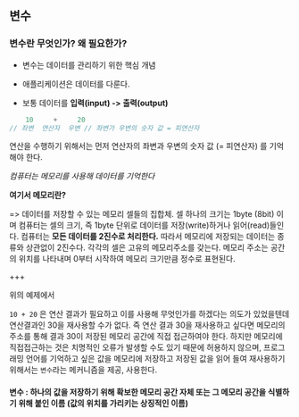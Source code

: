 ## 변수

### 변수란 무엇인가? 왜 필요한가? 

- 변수는 데이터를 관리하기 위한 핵심 개념

- 애플리케이션은 데이터를 다룬다.  
- 보통 데이터를 **입력(input) ->  출력(output)**

```js
	10     +     20
// 좌변  연산자  우변 // 좌변가 우변의 숫자 값 = 피연산자
```

연산을 수행하기 위해서는 먼저 연산자의 좌변과 우변의 숫자 값 (= 피연산자) 를 기억해야 한다.



*컴퓨터는 메모리를 사용해 데이터를 기억한다*

**여기서 메모리란?**

=> 데이터를 저장할 수 있는 메모리 셀들의 집합체. 셀 하나의 크기는 1byte (8bit) 이며 컴퓨터는 셀의 크기, 즉 1byte 단위로 데이터를 저장(write)하거나 읽어(read)들인다. 컴퓨터는 **모든 데이터를 2진수로 처리한다.** 따라서 메모리에 저장되는 데이터는 종류와 상관없이 2진수다. 각각의 셀은 고유의 메모리주소를 갖는다. 메모리 주소는 공간의 위치를 나타내며 0부터 시작하여 메모리 크기만큼 정수로 표현된다. 

+++

위의 예제에서 

`10 + 20` 은 연산 결과가 필요하고 이를 사용해 무엇인가를 하겠다는 의도가 있었을텐데 연산결과인 30을 재사용할 수가 없다.  즉 연산 결과 30을 재사용하고 싶다면 메모리의 주소를 통해 결과 30이 저장된 메모리 공간에 직접 접근하여야 한다. 하지만 메모리에 직접접근하는 것은 치명적인 오류가 발생할 수도 있기 때문에 허용하지 않으며, 프로그래밍 언어를 기억하고 싶은 값을 메모리에 저장하고 저장된 값을 읽어 들여 재사용하기 위해서는 `변수`라는 메커니즘을 제공, 사용한다.



#### 변수 : 하나의 값을 저장하기 위해 확보한 메모리 공간 자체 또는 그 메모리 공간을 식별하기 위해 붙인 이름 (값의 위치를 가리키는 상징적인 이름)

